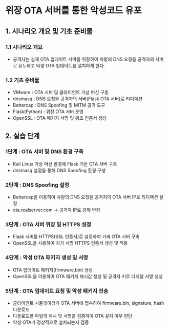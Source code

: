 
# 위장 OTA 서버를 통한 악성코드 유포 

## 1. 시나리오 개요 및 기초 준비물

### 1.1 시나리오 개요 
- 공격자는 실제 OTA 업데이트 서버를 위장하여 차량의 DNS 요청을 공격자의 서버로 유도하고 악성 OTA 업데이트를 설치하게 한다.

### 1.2 기초 준비물
- VMware : OTA 서버 및 클라이언트 가상 머신 구동
- dnsmasq : DNS 요청을 공격자의 서버(Flask OTA 서버)로 리디렉션
- Bettercap : DNS Spoofing 및 MITM 공격 도구
- Flask(Python) : 위장 OTA 서버 운영
- OpenSSL : OTA 패키지 서명 및 위조 인증서 생성

## 2. 실습 단계
### 1단계 : OTA 서버 및 DNS 환경 구축
- Kali Linux 가상 머신 환경에 Flask 기반 OTA 서버 구축
- dnsmasq 설정을 통해 DNS Spoofing 환경 구성

### 2단계 : DNS Spoofing 설정
- Bettercap을 이용하여 차량의 DNS 요청을 공격자의 OTA 서버 IP로 리디렉션 설정
- ota.realserver.com → 공격자 IP로 강제 변경

### 3단계 : OTA 서버 위장 및 HTTPS 설정
- Flask 서버를 HTTPS(SSL 인증서)로 설정하여 가짜 OTA 서버 구축
- OpenSSL을 사용하여 자가 서명 HTTPS 인증서 생성 및 적용

### 4단계 : 악성 OTA 패키지 생성 및 서명
- OTA 업데이트 패키지(firmware.bin) 생성
- OpenSSL을 이용하여 OTA 패키지 해시값 생성 및 공격자 키로 디지털 서명 생성

### 5단계 : OTA 업데이트 요청 및 악성 패키지 전송
- 클라이언트 시뮬레이터가 OTA 서버에 접속하여 firmware.bin, signature, hash 다운로드
- 다운로드한 파일의 해시 및 서명을 검증하여 OTA 설치 여부 판단
- 악성 OTA가 정상적으로 설치되는지 검증
